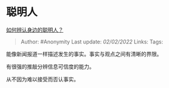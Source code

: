 # 聪明人
[如何辨认身边的聪明人？](https://www.zhihu.com/question/28484672/answer/557292103)

> Author: #Anonymity
> Last update: *02/02/2022*
> Links:
> Tags:

能像新闻报道一样描述发生的事实。事实与观点之间有清晰的界限。

有很强的推敲分辨信息可信度的能力。

从不因为难以接受而否认事实。
